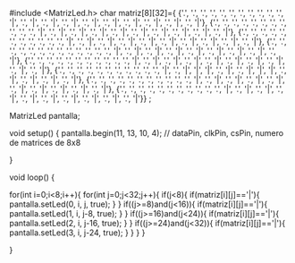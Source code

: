 #include <MatrizLed.h>
char matriz[8][32]={
 {'.', '.', '.', '.', '.', '.', '.', '.', '.', '.', '.', '|', '.', '|', '.', '|', '.', '|', '.', '|', '.', '|', '.', '|', '.', '|', '.', '|', '.', '|'},
 {'.', '.', '.', '.', '.', '.', '.', '.', '.', '.', '.', '|', '.', '|', '.', '|', '.', '|', '.', '|', '.', '|', '.', '|', '.', '|', '.', '|', '.', '|'},
 {'.', '.', '.', '.', '.', '.', '.', '.', '.', '.', '.', '|', '.', '|', '.', '|', '.', '|', '.', '|', '.', '|', '.', '|', '.', '|', '.', '|', '.', '|'},
 {'.', '.', '.', '.', '.', '.', '.', '.', '.', '.', '.', '.', '.', '|', '.', '|', '.', '|', '.', '|', '.', '|', '.', '|', '.', '|', '.', '|', '.', '|'},
 {'.', '.', '.', '.', '.', '.', '.', '.', '.', '.', '.', '|', '.', '|', '.', '|', '.', '|', '.', '|', '.', '|', '.', '|', '.', '|', '.', '|', '.', '|'},
 {'.', '.', '.', '.', '.', '.', '.', '.', '.', '.', '.', '|', '.', '|', '|', '|', '.', '|', '.', '|', '|', '|', '.', '|', '.', '|', '.', '|', '.', '|'},
 {'.', '.', '.', '.', '.', '.', '.', '.', '.', '.', '.', '|', '.', '|', '.', '|', '.', '|', '.', '|', '.', '|', '.', '|', '.', '|', '.', '|', '.', '|'},
 {'.', '.', '.', '.', '.', '.', '.', '.', '.', '.', '.', '|', '.', '|', '.', '|', '.', '|', '.', '|', '.', '|', '.', '|', '.', '|', '.', '|', '.', '|'}}
;


MatrizLed pantalla;

void setup() {
  pantalla.begin(11, 13, 10, 4); // dataPin, clkPin, csPin, numero de matrices de 8x8

}

void loop() { 


  for(int i=0;i<8;i++){
    for(int j=0;j<32;j++){
      if(j<8){
        if(matriz[i][j]=='|'){
          pantalla.setLed(0, i, j, true);
        }
      }
      if((j>=8)and(j<16)){
        if(matriz[i][j]=='|'){
          pantalla.setLed(1, i, j-8, true);
        }
      }
      if((j>=16)and(j<24)){
        if(matriz[i][j]=='|'){
          pantalla.setLed(2, i, j-16, true);
        }
      }
      if((j>=24)and(j<32)){
        if(matriz[i][j]=='|'){
          pantalla.setLed(3, i, j-24, true);
        }
      }
    }
  }

}

